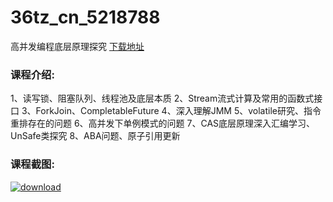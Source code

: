 # 36tz_cn_5218788
高并发编程底层原理探究
[下载地址](http://www.36tz.cn/article/5218788 "下载地址")
### 课程介绍:
1、读写锁、阻塞队列、线程池及底层本质
2、Stream流式计算及常用的函数式接口
3、ForkJoin、CompletableFuture
4、深入理解JMM
5、volatile研究、指令重排存在的问题
6、高并发下单例模式的问题
7、CAS底层原理深入汇编学习、UnSafe类探究
8、ABA问题、原子引用更新

### 课程截图:
[![download](http://36tz.cn/muke_img/2021_03_2-11.png "下载地址")](http://www.36tz.cn "下载地址")
